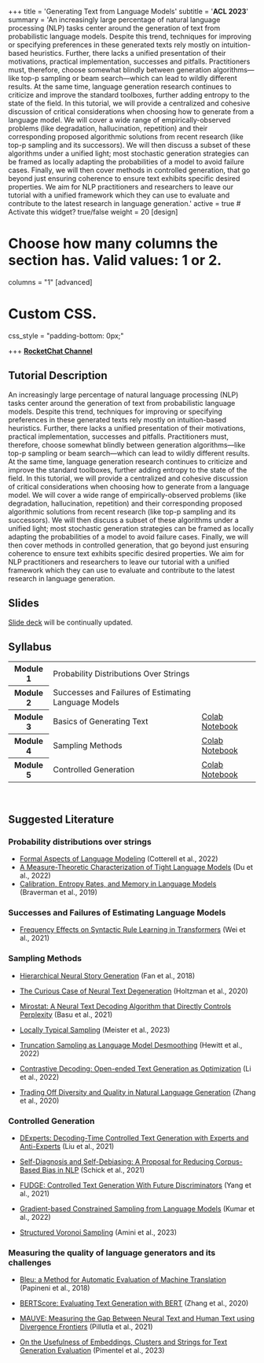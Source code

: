 
+++
title = 'Generating Text from Language Models'
subtitle = '**ACL 2023**'
summary = 'An increasingly large percentage of natural language processing (NLP) tasks center around the generation of text from probabilistic language models. Despite this trend, techniques for improving or specifying preferences in these generated texts rely mostly on intuition-based heuristics. Further, there lacks a unified presentation of their motivations, practical implementation, successes and pitfalls. Practitioners must, therefore, choose somewhat blindly between generation algorithms—like top-p sampling or beam search—which can lead to wildly different results. At the same time, language generation research continues to criticize and improve the standard toolboxes, further adding entropy to the state of the field. In this tutorial, we will provide a centralized and cohesive discussion of critical considerations when choosing how to generate from a language model. We will cover a wide range of empirically-observed problems (like degradation, hallucination, repetition) and their corresponding proposed algorithmic solutions from recent research (like top-p sampling and its successors). We will then discuss a subset of these algorithms under a unified light; most stochastic generation strategies can be framed as locally adapting the probabilities of a model to avoid failure cases. Finally, we will then cover methods in controlled generation, that go beyond just ensuring coherence to ensure text exhibits specific desired properties. We aim for NLP practitioners and researchers to leave our tutorial with a unified framework which they can use to evaluate and contribute to the latest research in language generation.'
active = true  # Activate this widget? true/false
weight = 20
[design]
  # Choose how many columns the section has. Valid values: 1 or 2.
  columns = "1"
[advanced]
 # Custom CSS. 
 css_style = "padding-bottom: 0px;"

+++
**[RocketChat Channel](https://acl.rocket.chat/channel/tutorial-4)**

## Tutorial Description
An increasingly large percentage of natural language processing (NLP) tasks center around the generation of text from probabilistic language models. Despite this trend, techniques for improving or specifying preferences in these generated texts rely mostly on intuition-based heuristics. Further, there lacks a unified presentation of their motivations, practical implementation, successes and pitfalls. Practitioners must, therefore, choose somewhat blindly between generation algorithms—like top-p sampling or beam search—which can lead to wildly different results. At the same time, language generation research continues to criticize and improve the standard toolboxes, further adding entropy to the state of the field. In this tutorial, we will provide a centralized and cohesive discussion of critical considerations when choosing how to generate from a language model. We will cover a wide range of empirically-observed problems (like degradation, hallucination, repetition) and their corresponding proposed algorithmic solutions from recent research (like top-p sampling and its successors). We will then discuss a subset of these algorithms under a unified light; most stochastic generation strategies can be framed as locally adapting the probabilities of a model to avoid failure cases. Finally, we will then cover methods in controlled generation, that go beyond just ensuring coherence to ensure text exhibits specific desired properties. We aim for NLP practitioners and researchers to leave our tutorial with a unified framework which they can use to evaluate and contribute to the latest research in language generation.



## Slides
[Slide deck](https://drive.google.com/file/d/1UHbGcjzBURG1n2DufC7iDTmGNjIz5Dp_/view?usp=sharing) will be continually updated.

## Syllabus 
<table class="table">
  <head>
    <base target="_blank">
  </head>
  <tbody>
    <tr>
      <th scope="row">Module 1</th>
      <td>Probability Distributions Over Strings</td>
      <td></td>
    </tr>
    <tr>
      <th scope="row">Module 2</th>
      <td>Successes and Failures of Estimating Language Models</td>
      <td></td>
    </tr>
    <tr>
      <th scope="row">Module 3</th>
      <td>Basics of Generating Text</td>
      <td><a href="https://colab.research.google.com/drive/16comQsTmmgKnGrD_N2SHw851p8GAZ4Sd?usp=sharing" target="_blank">Colab Notebook</a></td>
    </tr>
    <tr>
      <th scope="row">Module 4</th>
      <td>Sampling Methods</td>
      <td><a href="https://colab.research.google.com/drive/172RnmfNp3m0NZYr_FEUkgRRfCdLWHyNa?usp=sharing" target="_blank">Colab Notebook</a></td>
    </tr>
    <tr>
      <th scope="row">Module 5</th>
      <td>Controlled Generation</td>
      <td><a href="https://colab.research.google.com/drive/1TMRGToS2FmHsa6Kge6gCtxJT1pLv17Zr?usp=sharing" target="_blank">Colab Notebook</a></td>
    </tr>
</tbody>
</table>

<br/>

## Suggested Literature

### Probability distributions over strings

* [Formal Aspects of Language Modeling](https://drive.google.com/file/d/1IYgjs0Vf8TPmVW6w4S125j3G5Asatn4f/view) (Cotterell et al., 2022)
* [A Measure-Theoretic Characterization of Tight Language Models](https://arxiv.org/abs/2212.10502) (Du et al., 2022)
* [Calibration, Entropy Rates, and Memory in Language Models](https://arxiv.org/abs/1906.05664) (Braverman et al., 2019) 


### Successes and Failures of Estimating Language Models   

* [Frequency Effects on Syntactic Rule Learning in Transformers](https://aclanthology.org/2021.emnlp-main.72/) (Wei et al., 2021)

### Sampling Methods

* [Hierarchical Neural Story Generation](http://arxiv.org/abs/1805.04833) (Fan et al., 2018)

* [The Curious Case of Neural Text Degeneration](https://openreview.net/forum?id=rygGQyrFvH) (Holtzman et al., 2020)

* [Mirostat: A Neural Text Decoding Algorithm that Directly Controls Perplexity](http://arxiv.org/abs/2007.14966) (Basu et al., 2021)

* [Locally Typical Sampling](http://arxiv.org/abs/2202.00666) (Meister et al., 2023)

* [Truncation Sampling as Language Model Desmoothing](https://aclanthology.org/2022.findings-emnlp.249) (Hewitt et al., 2022)

* [Contrastive Decoding: Open-ended Text Generation as Optimization](http://arxiv.org/abs/2210.15097) (Li et al., 2022)

* [Trading Off Diversity and Quality in Natural Language Generation](https://arxiv.org/abs/2004.10450) (Zhang et al., 2020)

### Controlled Generation

* [DExperts: Decoding-Time Controlled Text Generation with Experts and Anti-Experts](https://aclanthology.org/2021.acl-long.522/) (Liu et al., 2021)

* [Self-Diagnosis and Self-Debiasing: A Proposal for Reducing Corpus-Based Bias in NLP](https://direct.mit.edu/tacl/article/doi/10.1162/tacl_a_00434/108865/Self-Diagnosis-and-Self-Debiasing-A-Proposal-for) (Schick et al., 2021)

* [FUDGE: Controlled Text Generation With Future Discriminators](https://aclanthology.org/2021.naacl-main.276.pdf) (Yang et al., 2021)

* [Gradient-based Constrained Sampling from Language Models](https://aclanthology.org/2022.emnlp-main.144/) (Kumar et al., 2022)

* [Structured Voronoi Sampling](https://arxiv.org/abs/2306.03061) (Amini et al., 2023)

### Measuring the quality of language generators and its challenges

* [Bleu: a Method for Automatic Evaluation of Machine Translation](https://aclanthology.org/P02-1040/) (Papineni et al., 2018)

* [BERTScore: Evaluating Text Generation with BERT](https://openreview.net/forum?id=SkeHuCVFDr) (Zhang et al., 2020)

* [MAUVE: Measuring the Gap Between Neural Text and Human Text using Divergence Frontiers](https://arxiv.org/abs/2102.01454) (Pillutla et al., 2021)

* [On the Usefulness of Embeddings, Clusters and Strings for Text Generation Evaluation](https://openreview.net/forum?id=bvpkw7UIRdU) (Pimentel et al., 2023)
